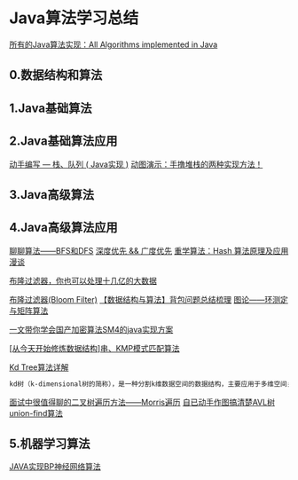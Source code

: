# Java算法学习总结
[所有的Java算法实现：All Algorithms implemented in Java](https://github.com/TheAlgorithms/Java)

## 0.数据结构和算法

## 1.Java基础算法

## 2.Java基础算法应用
[动手编写 — 栈、队列 ( Java实现 )](https://www.cnblogs.com/kalton/p/13663365.html)
[动图演示：手撸堆栈的两种实现方法！](https://www.cnblogs.com/vipstone/p/13722484.html)
## 3.Java高级算法

## 4.Java高级算法应用


[聊聊算法——BFS和DFS](https://www.cnblogs.com/xxbiao/p/12845636.html)
[深度优先 && 广度优先](https://www.cnblogs.com/xiexiandong/p/13157476.html)
[重学算法：Hash 算法原理及应用漫谈](https://mp.weixin.qq.com/s?__biz=MzUyNjQxNjYyMg==&mid=2247487045&idx=2&sn=8a2e6c0ce196da24f1463898faba3816&chksm=fa0e61c4cd79e8d29e4c069f9204eb0fbc5c81d2a44ffac2969dc99aa9e24e9c12ec25e41c25&mpshare=1&scene=23&srcid=&sharer_sharetime=1575516230669&sharer_shareid=d812adcc01829f0f7f8fb06aea118511#rd)

[布隆过滤器，你也可以处理十几亿的大数据](https://www.cnblogs.com/lazyegg/p/12857374.html)

[布隆过滤器(Bloom Filter)](https://www.cnblogs.com/cbkj-xd/p/12863619.html)
[【数据结构与算法】背包问题总结梳理](https://www.cnblogs.com/buptleida/p/13411787.html)
[图论——环测定与矩阵算法](https://www.cnblogs.com/learnhow/p/12904677.html)

[一文带你学会国产加密算法SM4的java实现方案](https://www.cnblogs.com/jichi/p/12907453.html)


[[从今天开始修炼数据结构]串、KMP模式匹配算法](https://www.cnblogs.com/Joey777210/p/11973279.html)

[Kd Tree算法详解](https://www.cnblogs.com/PythonLearner/p/12952929.html)
```markdown
kd树（k-dimensional树的简称），是一种分割k维数据空间的数据结构，主要应用于多维空间关键数据的近邻查找(Nearest Neighbor)和近似最近邻查找(Approximate Nearest Neighbor)。
```
[面试中很值得聊的二叉树遍历方法——Morris遍历](https://www.cnblogs.com/xdcat/p/12971855.html)
[自已动手作图搞清楚AVL树](https://www.cnblogs.com/zhuhuix/p/13364271.html)
[union-find算法](https://www.cnblogs.com/afei-24/p/13150340.html)

## 5.机器学习算法
[JAVA实现BP神经网络算法](https://www.cnblogs.com/MrZhaoyx/p/13271832.html)